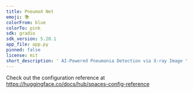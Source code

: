 ```yaml
---
title: PneumoX Net
emoji: 📚
colorFrom: blue
colorTo: pink
sdk: gradio
sdk_version: 5.20.1
app_file: app.py
pinned: false
license: mit
short_description: ' AI-Powered Pneumonia Detection via X-ray Image '
---
```


Check out the configuration reference at https://huggingface.co/docs/hub/spaces-config-reference

